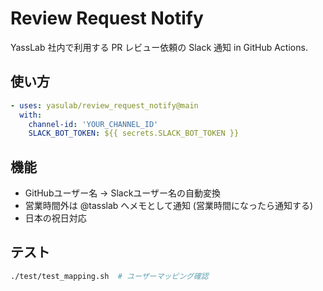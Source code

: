 # Review Request Notify

YassLab 社内で利用する PR レビュー依頼の Slack 通知 in GitHub Actions.

## 使い方

```yaml
- uses: yasulab/review_request_notify@main
  with:
    channel-id: 'YOUR_CHANNEL_ID'
    SLACK_BOT_TOKEN: ${{ secrets.SLACK_BOT_TOKEN }}
```

## 機能

- GitHubユーザー名 → Slackユーザー名の自動変換
- 営業時間外は @tasslab へメモとして通知 (営業時間になったら通知する)
- 日本の祝日対応

## テスト

```bash
./test/test_mapping.sh  # ユーザーマッピング確認
```
